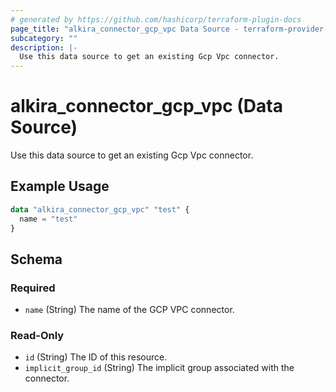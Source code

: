 ```yaml
---
# generated by https://github.com/hashicorp/terraform-plugin-docs
page_title: "alkira_connector_gcp_vpc Data Source - terraform-provider-alkira"
subcategory: ""
description: |-
  Use this data source to get an existing Gcp Vpc connector.
---
```


# alkira_connector_gcp_vpc (Data Source)

Use this data source to get an existing Gcp Vpc connector.

## Example Usage

```terraform
data "alkira_connector_gcp_vpc" "test" {
  name = "test"
}
```

<!-- schema generated by tfplugindocs -->
## Schema

### Required

- `name` (String) The name of the GCP VPC connector.

### Read-Only

- `id` (String) The ID of this resource.
- `implicit_group_id` (String) The implicit group associated with the connector.



